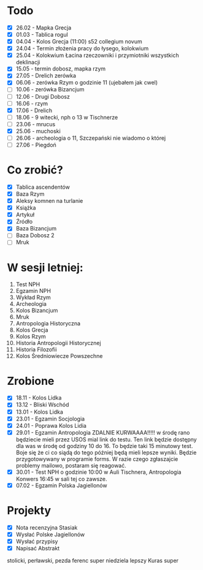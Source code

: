 # Todo
- [x] 26.02 - Mapka Grecja
- [x] 01.03 - Tablica rogul
- [x] 04.04 - Kolos Grecja (11:00) s52 collegium novum 
- [x] 24.04 - Termin złożenia pracy do łysego, kolokwium 
- [x] 25.04 - Kolokwium Łacina rzeczowniki i przymiotniki wszystkich deklinacji
- [x] 15.05 - termin dobosz, mapka rzym
- [x] 27.05 - Drelich zerówka
- [x] 06.06 - zerówka Rzym o godzinie 11 (ujebałem jak cwel)
- [ ] 10.06 - zerówka Bizancjum
- [ ] 12.06 - Drugi Dobosz
- [ ] 16.06 - rzym
- [x] 17.06 - Drelich
- [ ] 18.06 - 9 witecki, nph o 13 w Tischnerze 
- [ ] 23.06 - mrucus
- [x] 25.06 - muchoski 
- [ ] 26.06 - archeologia o 11, Szczepański nie wiadomo o której 
- [ ] 27.06 - Piegdoń
# Co zrobić?
- [x] Tablica ascendentów
- [x] Baza Rzym
- [x] Aleksy komnen na turlanie
- [x] Książka 
- [x] Artykuł
- [x] Źródło
- [x] Baza Bizancjum
- [ ] Baza Dobosz 2
- [ ] Mruk
# W sesji letniej:
1. Test NPH
2. Egzamin NPH
3. Wykład Rzym
4. Archeologia
5. Kolos Bizancjum
6. Mruk
7. Antropologia Historyczna
8. Kolos Grecja
9. Kolos Rzym
10. Historia Antropologii Historycznej
11. Historia Filozofii
12. Kolos Średniowiecze Powszechne
# Zrobione
- [x] 18.11 - Kolos Lidka
- [x] 13.12 - Bliski Wschód
- [x] 13.01 - Kolos Lidka
- [x] 23.01 - Egzamin Socjologia
- [x] 24.01 - Poprawa Kolos Lidia 
- [x] 29.01 - Egzamin Antropologia ZDALNIE KURWAAAA!!!!! w środę rano będziecie mieli przez USOS mial link do testu. Ten link będzie dostępny dla was w środę od godziny 10 do 16. To będzie taki 15 minutowy test. Boje się że ci co siądą do tego później będą mieli lepsze wyniki. Będzie przygotowywany w programie forms. W razie czego zgłaszajcie problemy mailowo, postaram się reagować.  
- [x] 30.01 - Test NPH o godzinie 10:00 w Auli Tischnera, Antropologia Konwers 16:45 w sali tej co zawsze.  
- [x] 07.02 - Egzamin Polska Jagiellonów
# Projekty
- [x] Nota recenzyjna Stasiak
- [x] Wysłać Polske Jagiellonów
- [x] Wysłać przypisy
- [x] Napisać Abstrakt

stolicki, perławski, pezda
ferenc super
niedziela lepszy 
Kuras super
